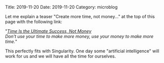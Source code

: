 Title: 2019-11-20
Date: 2019-11-20
Category: microblog

Let me explain a teaser "Create more time, not money..." at the top of this page with the following link: 

"_[Time Is the Ultimate Success, Not Money](https://www.entrepreneur.com/article/305389)      
Don't use your time to make more money, use your money to make more time._" 

This perfectly fits with Singularity. One day some "artificial intelligence" will work for us and we will have all the time for ourselves. 